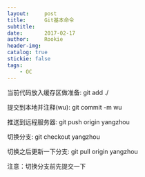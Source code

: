 ```yaml
---
layout:     post
title:      Git基本命令
subtitle:   
date:       2017-02-17
author:     Rookie
header-img: 
catalog: true
stickie: false
tags:
    - OC
---
```


当前代码放入缓存区做准备:  git add ./

提交到本地并注释(wu):     git commit -m wu

推送到远程服务器:         git push origin yangzhou

切换分支:                git checkout yangzhou

切换之后更新一下分支:      git pull origin yangzhou

注意：切换分支前先提交一下
